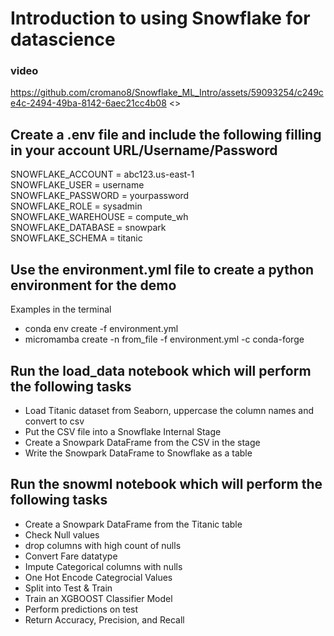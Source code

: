 # Introduction to using Snowflake for datascience <br>
### video <br>
https://github.com/cromano8/Snowflake_ML_Intro/assets/59093254/c249ce4c-2494-49ba-8142-6aec21cc4b08 <>




## Create a .env file and include the following filling in your account URL/Username/Password<br>

SNOWFLAKE_ACCOUNT = abc123.us-east-1<br>
SNOWFLAKE_USER = username<br>
SNOWFLAKE_PASSWORD = yourpassword<br>
SNOWFLAKE_ROLE = sysadmin<br>
SNOWFLAKE_WAREHOUSE = compute_wh<br>
SNOWFLAKE_DATABASE = snowpark<br>
SNOWFLAKE_SCHEMA = titanic<br>

## Use the environment.yml file to create a python environment for the demo <br>
Examples in the terminal <br>
- conda env create -f environment.yml <br>
- micromamba create -n from_file -f environment.yml -c conda-forge <br>


## Run the load_data notebook which will perform the following tasks <br>
- Load Titanic dataset from Seaborn, uppercase the column names and convert to csv
- Put the CSV file into a Snowflake Internal Stage
- Create a Snowpark DataFrame from the CSV in the stage
- Write the Snowpark DataFrame to Snowflake as a table <br>

## Run the snowml notebook which will perform the following tasks <br>
- Create a Snowpark DataFrame from the Titanic table
- Check Null values
- drop columns with high count of nulls
- Convert Fare datatype
- Impute Categorical columns with nulls
- One Hot Encode Categrocial Values
- Split into Test & Train
- Train an XGBOOST Classifier Model
- Perform predictions on test
- Return Accuracy, Precision, and Recall
